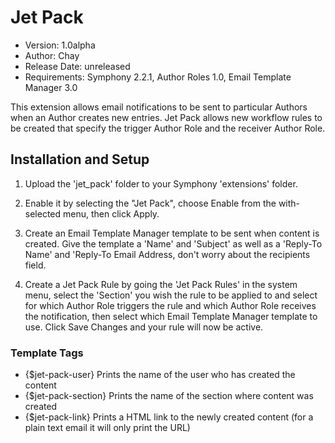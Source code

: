 # Jet Pack

- Version: 1.0alpha
- Author: Chay
- Release Date: unreleased
- Requirements: Symphony 2.2.1, 
				Author Roles 1.0, 
				Email Template Manager 3.0

This extension allows email notifications to be sent to particular Authors when an Author creates new entries. Jet Pack allows new workflow rules to be created that specify the trigger Author Role and the receiver Author Role.

## Installation and Setup

1.	Upload the 'jet_pack' folder to your Symphony 'extensions' folder.

2.	Enable it by selecting the "Jet Pack", choose Enable from the with-selected menu, then click Apply.

3. 	Create an Email Template Manager template to be sent when content is created. Give the template a 'Name' and 'Subject' as well as a 'Reply-To Name' and 'Reply-To Email Address, don't worry about the recipients field.

4.	Create a Jet Pack Rule by going the 'Jet Pack Rules' in the system menu, select the 'Section' you wish the rule to be applied to and select for which Author Role triggers the rule and which Author Role receives the notification, then select which Email Template Manager template to use. Click Save Changes and your rule will now be active.

### Template Tags
-    {$jet-pack-user}  Prints the name of the user who has created the content
-    {$jet-pack-section} Prints the name of the section where content was created
-    {$jet-pack-link} Prints a HTML link to the newly created content (for a plain text email it will only print the URL)
